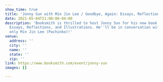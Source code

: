 ```yaml
---
show_time: true
title: 'Jonny Sun with Min Jin Lee / Goodbye, Again: Essays, Reflections, and Illustrations'
date: 2021-05-04T21:00:00-04:00
description: 'Booksmith is thrilled to host Jonny Sun for his new book Goodbye, Again:
  Essays, Reflections, and Illustrations. He''ll be in conversation with the one and
  only Min Jin Lee (Pachinko)!'
venue:
  address: ''
  city: ''
  name: ''
  state: ''
  zip: ''
link: https://www.booksmith.com/event/jonny-sun
images: []

---
```

